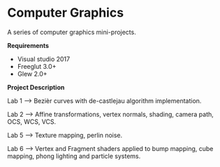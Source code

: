 # Computer Graphics
A series of computer graphics mini-projects.

**Requirements**
- Visual studio 2017
- Freeglut 3.0+
- Glew 2.0+

**Project Description**

Lab 1 --> Bezièr curves with de-castlejau algorithm implementation.

Lab 2 --> Affine transformations, vertex normals, shading, camera path, OCS, WCS, VCS.

Lab 5 --> Texture mapping, perlin noise.

Lab 6 --> Vertex and Fragment shaders applied to bump mapping, cube mapping, phong lighting and particle systems.
